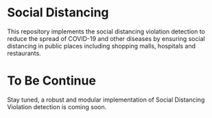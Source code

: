 # Social Distancing
This repository implements the social distancing violation detection to reduce the spread of COVID-19 and other diseases by ensuring social distancing in public places including shopping malls, hospitals and restaurants.

# To Be Continue
Stay tuned, a robust and modular implementation of Social Distancing Violation detection is coming soon.